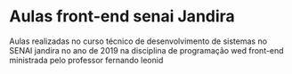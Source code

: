 # Aulas front-end senai Jandira 
Aulas realizadas no curso técnico de desenvolvimento de sistemas no SENAI jandira no ano de 2019 na disciplina de programação wed front-end ministrada pelo professor fernando leonid 